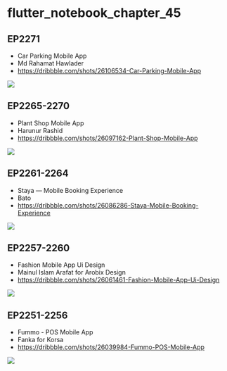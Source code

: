 # flutter_notebook_chapter_45

## EP2271
- Car Parking Mobile App
- Md Rahamat Hawlader
- https://dribbble.com/shots/26106534-Car-Parking-Mobile-App

<img src="https://cdn.dribbble.com/userupload/43570896/file/original-e4287707b775539f0ff8508e830178e3.png?resize=2048x1536&vertical=center">


## EP2265-2270

- Plant Shop Mobile App
- Harunur Rashid
- https://dribbble.com/shots/26097162-Plant-Shop-Mobile-App

<img src="https://cdn.dribbble.com/userupload/43541558/file/original-d221954b51a00e14578fbc50c15fd487.png?resize=1600x1200&vertical=center">

## EP2261-2264

- Staya — Mobile Booking Experience
- Bato
- https://dribbble.com/shots/26086286-Staya-Mobile-Booking-Experience

<img src="https://cdn.dribbble.com/userupload/43507785/file/original-0560b44aa80ccaca0989c98179537fac.jpg?resize=1905x1429&vertical=center">

## EP2257-2260

- Fashion Mobile App Ui Design
- Mainul Islam Arafat for Arobix Design
- https://dribbble.com/shots/26061461-Fashion-Mobile-App-Ui-Design

<img src="https://cdn.dribbble.com/userupload/43430164/file/original-635e0feea3c88369e9a9ac8db20a3754.jpg?resize=1905x1429&vertical=center">

## EP2251-2256

- Fummo - POS Mobile App
- Fanka for Korsa
- https://dribbble.com/shots/26039984-Fummo-POS-Mobile-App

<img src="https://cdn.dribbble.com/userupload/43363532/file/original-7636f6df69e4255966195c310a779e36.png?resize=1905x1429&vertical=center">

